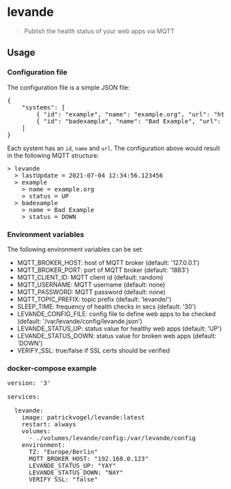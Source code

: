 # levande
> Publish the health status of your web apps via MQTT

## Usage

### Configuration file

The configuration file is a simple JSON file:
<pre>
{ 
    "systems": [ 
        { "id": "example", "name": "example.org", "url": "http://example.org" },
        { "id": "badexample", "name": "Bad Example", "url": "http://brokenwebsite.example.org" }
    ] 
}
</pre>
Each system has an `id`, `name` and `url`. The configuration above would result in the following MQTT structure:
<pre>
> levande
  > lastUpdate = 2021-07-04 12:34:56.123456
  > example
    > name = example.org
    > status = UP
  > badexample
    > name = Bad Example
    > status = DOWN  
</pre>

### Environment variables

The following environment variables can be set:
- MQTT_BROKER_HOST: host of MQTT broker (default: '127.0.0.1')
- MQTT_BROKER_PORT: port of MQTT broker (default: '1883')
- MQTT_CLIENT_ID: MQTT client id (default: random)
- MQTT_USERNAME: MQTT username (default: none)
- MQTT_PASSWORD: MQTT password (default: none)
- MQTT_TOPIC_PREFIX: topic prefix (default: 'levande/')
- SLEEP_TIME: frequency of health checks in secs (default: '30')
- LEVANDE_CONFIG_FILE: config file to define web apps to be checked (default: '/var/levande/config/levande.json')
- LEVANDE_STATUS_UP: status value for healthy web apps (default: 'UP')
- LEVANDE_STATUS_DOWN: status value for broken web apps (default: 'DOWN')
- VERIFY_SSL: true/false if SSL certs should be verified

### docker-compose example

<pre>
version: '3'

services:
  
  levande:
    image: patrickvogel/levande:latest
    restart: always
    volumes:
      - ./volumes/levande/config:/var/levande/config
    environment:
      TZ: "Europe/Berlin"
      MQTT_BROKER_HOST: "192.168.0.123"
      LEVANDE_STATUS_UP: "YAY"
      LEVANDE_STATUS_DOWN: "NAY"
      VERIFY_SSL: "false"
</pre>

